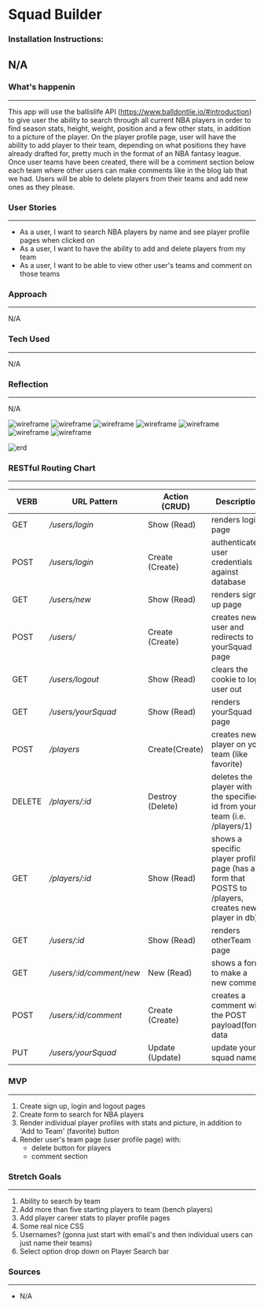 # __Squad Builder__
 
 ### Installation Instructions:
  N/A
 ---
 
 ### What's happenin
 ---
 This app will use the ballislife API (https://www.balldontlie.io/#introduction) to give user the ability to search through all current NBA players in order to find season stats, height, weight, position and a few other stats, in addition to a picture of the player. On the player profile page, user will have the ability to add player to their team, depending on what positions they have already drafted for, pretty much in the format of an NBA fantasy league. Once user teams have been created, there will be a comment section below each team where other users can make comments like in the blog lab that we had. Users will be able to delete players from their teams and add new ones as they please.
 
 ### User Stories
 ---
 * As a user, I want to search NBA players by name and see player profile pages when clicked on
 * As a user, I want to have the ability to add and delete players from my team
 * As a user, I want to be able to view other user's teams and comment on those teams

 ### Approach
 ---
 N/A
 
 ### Tech Used
 ---
 N/A

 ### Reflection
 ---
 N/A


 ![wireframe](./img/login-wireframe.jpg)
 ![wireframe](./img/signUp-wireframe.jpg)
 ![wireframe](./img/userTeam-wireframe.jpg)
 ![wireframe](./img/otherUserTeamList-wireframe.jpg)
 ![wireframe](./img/otherUserTeamPage-wireframe.jpg)
 ![wireframe](./img/playerSearch-wireframe.jpg)
 ![wireframe](./img/playerProfile-wireframe.jpg)

 ![erd](./img/ERD.jpg)
 
 ### RESTful Routing Chart
 ---
 | **VERB** | **URL Pattern** | **Action (CRUD)** | **Description** |
 | -------- | --------------- | ----------------- | --------------- |
 | GET | */users/login* | Show (Read) | renders login page |
 | POST | */users/login* | Create (Create) | authenticates user credentials against database |
 | GET | */users/new* | Show (Read) | renders sign up page |
 | POST | */users/* | Create (Create) | creates new user and redirects to yourSquad page |
 | GET | */users/logout* | Show (Read) | clears the cookie to log user out |
 | GET | */users/yourSquad* | Show (Read) | renders yourSquad page |
 | POST | */players* | Create(Create) | creates new player on your team (like favorite) |
 | DELETE | */players/:id* | Destroy (Delete) | deletes the player with the specified id from your team (i.e. /players/1) | 
 | GET | */players/:id* | Show (Read) | shows a specific player profile page (has a form that POSTS to /players, creates new player in db) |
 | GET | */users/:id* | Show (Read) | renders otherTeam page |
 | GET | */users/:id/comment/new* | New (Read) | shows a form to make a new comment |
 | POST | */users/:id/comment* | Create (Create) | creates a comment with the POST payload(form) data |
 | PUT | */users/yourSquad* | Update (Update) | update your squad name | 

 ### MVP
 ---
 1. Create sign up, login and logout pages
 2. Create form to search for NBA players
 3. Render individual player profiles with stats and picture, in addition to 'Add to Team' (favorite) button
 4. Render user's team page (user profile page) with:
    * delete button for players
    * comment section

 ### Stretch Goals
 ---
 1. Ability to search by team
 2. Add more than five starting players to team (bench players)
 3. Add player career stats to player profile pages
 4. Some real nice CSS
 5. Usernames? (gonna just start with email's and then individual users can just name their teams)
 6. Select option drop down on Player Search bar
 
 ### Sources
 ---
 * N/A
